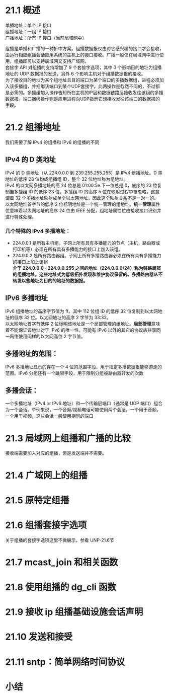 # 21.1 概述

单播地址：单个 IP 接口  
组播地址：一组 IP 接口  
广播地址：所有 IP 接口（当前局域网中）  

组播是单播和广播的一种折中方案。组播数据报仅由对它感兴趣的接口才会接收，由运行相应组播会话应用系统的主机上的接口接收。广播一般仅在局域网中进行使用，组播即可以支持局域网又支持广域网。  
套接字 API 对组播的支持增加了 9 个套接字选项，其中 3 个影响目的地址为组播地址的 UDP 数据报的发送，另外 6 个影响主机对于组播数据报的接收。  
为了接收目的地址为某个组地址且目的端口为某个端口的多播数据组，进程必须加入该多播组，并捆绑该端口到某个UDP套接字。此两操作是截然不同的，不过都是必需的。多播组加入操作告知所在主机的IP层和数据链路层接收发往该组的多播数据报。端口捆绑操作则是应用进程向UDP指示它想接收发往该端口的数据报的手段。

# 21.2 组播地址

我们需要了解 IPv4 的组播和 IPv6 的组播的不同

## IPv4 的 D 类地址

IPv4 的 D 类地址（从 224.0.0.0 到 239.255.255.255）是 IPv4 组播地址。D 类地址的低序 28 位构成组播组 ID，整个 32 位地址称为组地址。  
IPv4 的以太网多播地址的高 24 位总是 01:00:5e.下一位总是 0，底序的 23 位复制自多播组 ID 的低序 23 位。多播组 ID 的高序 5 位在映射过程中被忽略。这意谓着 32 个多播地址映射成单个以太网地址，因此这个映射关系不是一对一的。  
以太网地址首字节的低序 2 位标明地址是一个统一管理的组地址。**统一管理**属性位意味着以太网地址的高序 24 位由 IEEE 分配，组地址属性位由接收接口识别并进行特殊处理。  

### 几个特殊的 IPv4 多播地址：
- 224.0.0.1 是所有主机组。子网上所有具有多播能力的节点（主机，路由器或打印机等）必须在所有具有多播能力的接口上加入该组。
- 224.0.0.2 是所有路由器组。子网上所有多播路由器必须在所有具有多播能力的接口上加上该组  
**介于 224.0.0.0 - 224.0.0.255 之间的地址（224.0.0.0/24）称为链路局部的组播地址。这些地址式为低级拓扑发现和维护协议保留的。多播路由器从不转发以些地址为目的的地址的数据报。**  

## IPv6 多播地址

IPv6 组播地址的高序字节值为 ff。其中 112 位组 ID 的低序 32 位复制到以太网地址的低序 32 位。以太网地址的高序 2 字节为 33:33。  
以太网地址首字节低序 2 位标明该地址是一个局部管理的组地址。**局部管理**意味着不能保证该地址对于 IPv6 的唯一性。可能有 IPv6 以外的其它的协议族共享同一网络使用同样的以太网高位 2 字节值。  

## 多播地址的范围：

IPv6 多播地址显示的存在一个 4 位的范围字段，用于指定多播数据报能够游走的范围。IPv6 分组还有一个跳限字段，用于限制分组被路由器转发的次数

## 多播会话：

一个多播地址（IPv4 or IPv6 地址）和一个传输层端口（通常是 UDP 端口）组合为一个会话。举例来说，一个音频/视频电话可能使用两个会话，一个用于音频，一个用于视频，这些会话一般使用相同的端口

# 21.3 局域网上组播和广播的比较

接收端需要加入对应的组播，但是发送端并不需要。

# 21.4 广域网上的组播

# 21.5 原特定组播

# 21.6 组播套接字选项

关于组播的套接字选项这里不做展示，参看 UNP-21.6节

# 21.7 mcast_join 和相关函数

# 21.8 使用组播的 dg_cli 函数

# 21.9 接收 ip 组播基础设施会话声明

# 21.10 发送和接受

# 21.11 sntp：简单网络时间协议

# 小结